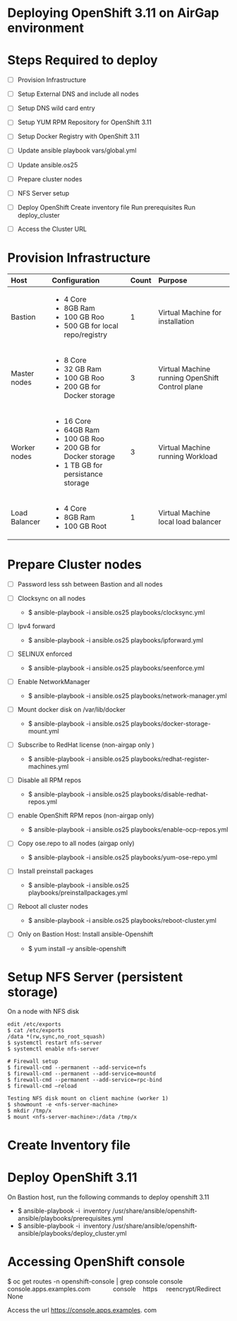 # Deploying OpenShift 3.11 on AirGap environment


# Steps Required to deploy
* [ ] Provision Infrastructure
* [ ] Setup External DNS and include all nodes
* [ ] Setup DNS wild card entry
* [ ] Setup YUM RPM Repository for OpenShift 3.11
* [ ] Setup Docker Registry with OpenShift 3.11
* [ ] Update ansible playbook vars/global.yml
* [ ] Update ansible.os25
* [ ] Prepare cluster nodes
* [ ] NFS Server setup
* [ ] Deploy OpenShift
      Create inventory file
      Run prerequisites
      Run deploy_cluster
* [ ] Access the Cluster URL


# Provision Infrastructure


| Host | Configuration | Count | Purpose |
|:------------|:-------------|:------------|:----------|
| Bastion| <ul><li>4 Core</li><li>8GB Ram</li><li> 100 GB Roo</li><li>500 GB for local repo/registry</li></ul>|1|Virtual Machine for installation||
| Master nodes| <ul><li>8 Core</li><li>32 GB Ram</li><li> 100 GB Roo</li><li>200 GB for Docker storage </li></ul>|3| Virtual Machine running OpenShift Control plane|
| Worker nodes| <ul><li>16 Core</li><li>64GB Ram</li><li> 100 GB Roo</li><li>200 GB for Docker storage</li><li>1 TB GB for persistance storage</li></ul>|3| Virtual Machine running Workload|
| Load Balancer| <ul><li>4 Core</li><li>8GB Ram</li><li> 100 GB Root</li></ul>|1| Virtual Machine local load balancer|


# Prepare Cluster nodes
* [ ] Password less ssh between Bastion and all nodes

* [ ] Clocksync on all nodes
  - $ ansible-playbook -i ansible.os25 playbooks/clocksync.yml

* [ ] Ipv4 forward
  - $ ansible-playbook -i ansible.os25 playbooks/ipforward.yml 

* [ ] SELINUX enforced
  - $ ansible-playbook -i ansible.os25 playbooks/seenforce.yml 

* [ ] Enable NetworkManager
  - $ ansible-playbook -i ansible.os25 playbooks/network-manager.yml 

* [ ] Mount docker disk on /var/lib/docker
  - $ ansible-playbook -i ansible.os25 playbooks/docker-storage-mount.yml
  
* [ ] Subscribe to RedHat license (non-airgap only )
  - $ ansible-playbook -i ansible.os25 playbooks/redhat-register-machines.yml 

* [ ] Disable all RPM repos
  - $ ansible-playbook -i ansible.os25 playbooks/disable-redhat-repos.yml 
  
* [ ] enable OpenShift RPM repos (non-airgap only)
  - $ ansible-playbook -i ansible.os25 playbooks/enable-ocp-repos.yml

* [ ] Copy ose.repo to all nodes (airgap only)
  - $ ansible-playbook -i ansible.os25 playbooks/yum-ose-repo.yml 

* [ ] Install preinstall packages
  - $ ansible-playbook -i ansible.os25 playbooks/preinstallpackages.yml

* [ ] Reboot all cluster nodes
  - $ ansible-playbook -i ansible.os25 playbooks/reboot-cluster.yml   

* [ ] Only on Bastion Host: Install ansible-Openshift
  - $ yum install –y ansible-openshift
  
# Setup NFS Server (persistent storage)
On a node with NFS disk
```$ yum install nfs-utils
edit /etc/exports
$ cat /etc/exports
/data *(rw,sync,no_root_squash)
$ systemctl restart nfs-server
$ systemctl enable nfs-server

# Firewall setup
$ firewall-cmd --permanent --add-service=nfs
$ firewall-cmd --permanent --add-service=mountd
$ firewall-cmd --permanent --add-service=rpc-bind
$ firewall-cmd –reload

Testing NFS disk mount on client machine (worker 1)
$ showmount -e <nfs-server-machine>
$ mkdir /tmp/x
$ mount <nfs-server-machine>:/data /tmp/x
```

# Create Inventory file

# Deploy OpenShift 3.11
On Bastion host, run the following commands to deploy openshift 3.11 
- $ ansible-playbook -i  inventory /usr/share/ansible/openshift-ansible/playbooks/prerequisites.yml
- $ ansible-playbook -i  inventory /usr/share/ansible/openshift-ansible/playbooks/deploy_cluster.yml

# Accessing OpenShift console
$ oc get routes -n openshift-console | grep console
console   console.apps.examples.com             console    https     reencrypt/Redirect   None

Access the url https://console.apps.examples. com



